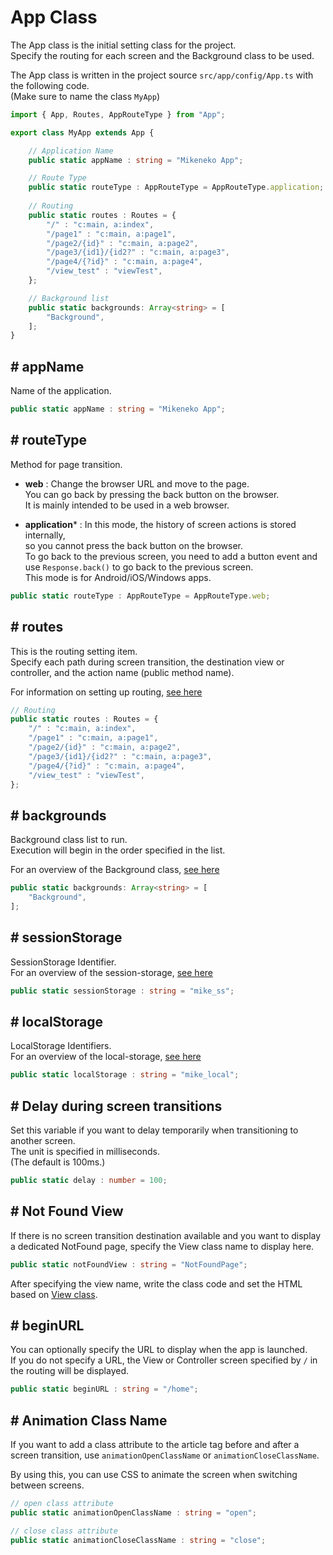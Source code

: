 # App Class

The App class is the initial setting class for the project.  
Specify the routing for each screen and the Background class to be used.

The App class is written in the project source ``src/app/config/App.ts`` with the following code.   
(Make sure to name the class ``MyApp``)

```typescript
import { App, Routes, AppRouteType } from "App";

export class MyApp extends App {

    // Application Name
    public static appName : string = "Mikeneko App";

    // Route Type
    public static routeType : AppRouteType = AppRouteType.application;
    
    // Routing
    public static routes : Routes = {
        "/" : "c:main, a:index",
        "/page1" : "c:main, a:page1",
        "/page2/{id}" : "c:main, a:page2",
        "/page3/{id1}/{id2?" : "c:main, a:page3",
        "/page4/{?id}" : "c:main, a:page4",
        "/view_test" : "viewTest",
    };

    // Background list
    public static backgrounds: Array<string> = [
        "Background",
    ];
}
```

## # appName

Name of the application. 

```typescript
public static appName : string = "Mikeneko App";
```

## # routeType

 Method for page transition.  


 -  **web** : Change the browser URL and move to the page.   
 You can go back by pressing the back button on the browser.    
 It is mainly intended to be used in a web browser.
 * **application*** : In this mode, the history of screen actions is stored internally,   
so you cannot press the back button on the browser.  
To go back to the previous screen, you need to add a button event and use ``Response.back()`` to go back to the previous screen.  
This mode is for Android/iOS/Windows apps.

```typescript
public static routeType : AppRouteType = AppRouteType.web;
```

## # routes

This is the routing setting item.<br>
Specify each path during screen transition, the destination view or controller, and the action name (public method name).

For information on setting up routing, [see here](routes.md)

```typescript
// Routing
public static routes : Routes = {
    "/" : "c:main, a:index",
    "/page1" : "c:main, a:page1",
    "/page2/{id}" : "c:main, a:page2",
    "/page3/{id1}/{id2?" : "c:main, a:page3",
    "/page4/{?id}" : "c:main, a:page4",
    "/view_test" : "viewTest",
};
```
## # backgrounds

Background class list to run.   
Execution will begin in the order specified in the list.

For an overview of the Background class, [see here](background.md)

```typescript
public static backgrounds: Array<string> = [
    "Background",
];
```

## # sessionStorage

SessionStorage Identifier.  
For an overview of the session-storage, [see here](storage.md#session)

```typescript
public static sessionStorage : string = "mike_ss";
```

## # localStorage

LocalStorage Identifiers.  
For an overview of the local-storage, [see here](storage.md#local)

```typescript
public static localStorage : string = "mike_local";
```

## # Delay during screen transitions

Set this variable if you want to delay temporarily when transitioning to another screen.  
The unit is specified in milliseconds.  
(The default is 100ms.)

```typescript
public static delay : number = 100;
```

## # Not Found View

If there is no screen transition destination available and you want to display a dedicated NotFound page, specify the View class name to display here.


```typescript
public static notFoundView : string = "NotFoundPage";
```

After specifying the view name, write the class code and set the HTML based on [View class](view.md).

## # beginURL 

You can optionally specify the URL to display when the app is launched.  
If you do not specify a URL, the View or Controller screen specified by ``/`` in the routing will be displayed.

```typescript
public static beginURL : string = "/home";
```

## # Animation Class Name

If you want to add a class attribute to the article tag before and after a screen transition, use
``animationOpenClassName`` or ``animationCloseClassName``.

By using this, you can use CSS to animate the screen when switching between screens.

```typescript
// open class attribute
public static animationOpenClassName : string = "open";

// close class attribute
public static animationCloseClassName : string = "close";
```

